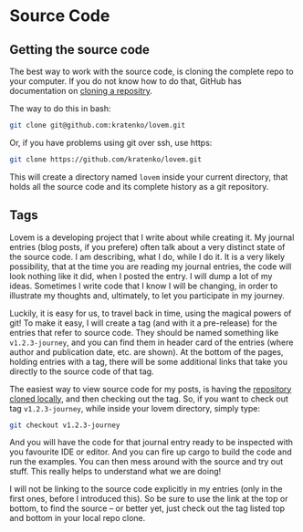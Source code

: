 # Source Code
## Getting the source code
The best way to work with the source code, is cloning the complete repo to your computer. If you do 
not know how to do that, GitHub has documentation on [cloning a repositry][clone].

The way to do this in bash:

~~~bash
git clone git@github.com:kratenko/lovem.git
~~~

Or, if you have problems using git over ssh, use https:

~~~bash
git clone https://github.com/kratenko/lovem.git
~~~

This will create a directory named `lovem` inside your current directory, that holds all the 
source code and its complete history as a git repository.

## Tags
Lovem is a developing project that I write about while creating it. My journal entries (blog posts, if you prefere)
often talk about a very distinct state of the source code. I am describing, what I do, while I do it. 
It is a very likely possibility, that at the time you are reading my journal entries, the code will look nothing 
like it did, when I posted the entry. I will dump a lot of my ideas. Sometimes I write code that I know I will 
be changing, in order to illustrate my thoughts and, ultimately, to let you participate in my journey. 

Luckily, it is easy for us, to travel back in time, using the magical powers of git! To make it easy, I will 
create a tag (and with it a pre-release) for the entries that refer to source code. They should be named 
something like `v1.2.3-journey`, and you can find them in header card of the entries (where author and 
publication date, etc. are shown). At the bottom of the pages, holding entries with a tag, there will 
be some additional links that take you directly to the source code of that tag.

The easiest way to view source code for my posts, is having the 
[repository cloned locally](#getting-the-source-code), and then 
checking out the tag. So, if you want to check out tag `v1.2.3-journey`, while inside your lovem 
directory, simply type:

~~~bash
git checkout v1.2.3-journey
~~~

And you will have the code for that journal entry ready to be inspected with you favourite 
IDE or editor. And you can fire up cargo to build the code and run the examples. You can then 
mess around with the source and try out stuff. This really helps to understand what we are doing!

I will not be linking to the source code explicitly in my entries (only in the first ones, before 
I introduced this). So be sure to use the link at the top or bottom, to find the source &ndash; or 
better yet, just check out the tag listed top and bottom in your local repo clone.

[clone]: https://docs.github.com/en/repositories/creating-and-managing-repositories/cloning-a-repository